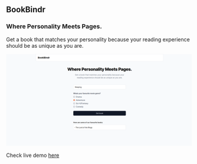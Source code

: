 ## BookBindr
### Where Personality Meets Pages.
Get a book that matches your personality because your reading experience should be as unique as you are.

![BookBindr](./public/BookBindr.png)

Check live demo [here](https://book-bindr.vercel.app)
